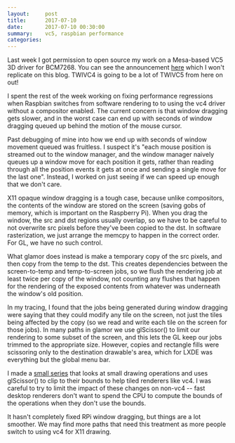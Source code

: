 ```yaml
---
layout:     post
title:      2017-07-10
date:       2017-07-10 00:30:00
summary:    vc5, raspbian performance
categories: 
---
```


Last week I got permission to open source my work on a Mesa-based
VC5 3D driver for BCM7268.  You can see the announcement
[here](https://lists.freedesktop.org/archives/mesa-dev/2017-July/162087.html)
which I won't replicate on this blog.  TWIVC4 is going to be a lot of
TWIVC5 from here on out!

I spent the rest of the week working on fixing performance regressions
when Raspbian switches from software rendering to to using the vc4
driver without a compositor enabled.  The current concern is that
window dragging gets slower, and in the worst case can end up with
seconds of window dragging queued up behind the motion of the mouse
cursor.

Past debugging of mine into how we end up with seconds of window
movement queued was fruitless.  I suspect it's "each mouse position is
streamed out to the window manager, and the window manager naively
queues up a window move for each position it gets, rather than reading
through all the position events it gets at once and sending a single
move for the last one".  Instead, I worked on just seeing if we can
speed up enough that we don't care.

X11 opaque window dragging is a tough case, because unlike
compositors, the contents of the window are stored on the screen
(saving gobs of memory, which is important on the Raspberry Pi).  When
you drag the window, the src and dst regions usually overlap, so we
have to be careful to not overwrite src pixels before they've been
copied to the dst.  In software rasterization, we just arrange the
memcpy to happen in the correct order.  For GL, we have no such
control.

What glamor does instead is make a temporary copy of the src pixels,
and then copy from the temp to the dst.  This creates dependencies
between the screen-to-temp and temp-to-screen jobs, so we flush the
rendering job at least twice per copy of the window, not counting any
flushes that happen for the rendering of the exposed contents from
whatever was underneath the window's old position.

In my tracing, I found that the jobs being generated during window
dragging were saying that they could modify any tile on the screen,
not just the tiles being affected by the copy (so we read and write
each tile on the screen for those jobs).  In many paths in glamor we
use glScissor() to limit our rendering to some subset of the screen, and
this lets the GL keep our jobs trimmed to the appropriate size.
However, copies and rectangle fills were scissoring only to the
destination drawable's area, which for LXDE was everything but the
global menu bar.

I made a [small
series](https://github.com/anholt/xserver/commits/glamor-draw-bounds)
that looks at small drawing operations and uses glScissor() to clip to
their bounds to help tiled renderers like vc4.  I was careful to try
to limit the impact of these changes on non-vc4 -- fast desktop
renderers don't want to spend the CPU to compute the bounds of the
operations when they don't use the bounds.

It hasn't completely fixed RPi window dragging, but things are a lot
smoother.  We may find more paths that need this treatment as more
people switch to using vc4 for X11 drawing.
